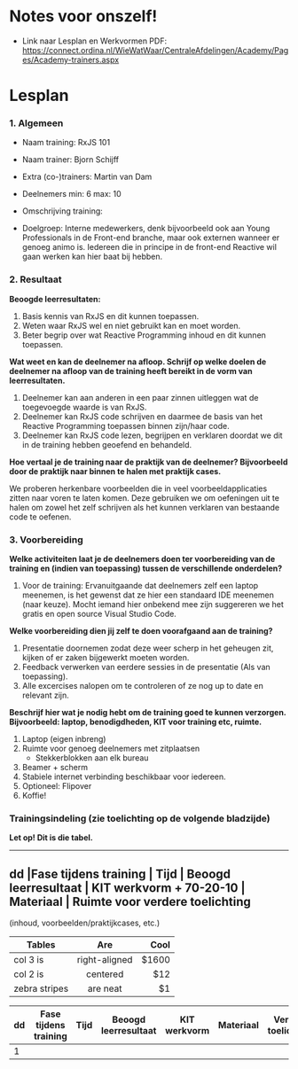 # Notes voor onszelf!
- Link naar Lesplan en Werkvormen PDF: 
https://connect.ordina.nl/WieWatWaar/CentraleAfdelingen/Academy/Pages/Academy-trainers.aspx


# Lesplan


### 1. Algemeen
- Naam training: RxJS 101
- Naam trainer: Bjorn Schijff
- Extra (co-)trainers: Martin van Dam
- Deelnemers min: 6  max:  10
- Omschrijving training: 


- Doelgroep:
 Interne medewerkers, denk bijvoorbeeld ook aan Young Professionals in de Front-end branche, maar ook externen wanneer er genoeg animo is. Iedereen die in principe in de front-end Reactive wil gaan werken kan hier baat bij hebben.

### 2. Resultaat
**Beoogde leerresultaten:**
1. Basis kennis van RxJS en dit kunnen toepassen.
2. Weten waar RxJS wel en niet gebruikt kan en moet worden.
3. Beter begrip over wat Reactive Programming inhoud en dit kunnen toepassen. 

**Wat weet en kan de deelnemer na afloop. Schrijf op welke doelen de deelnemer na afloop van de training heeft bereikt in de vorm van leerresultaten.**

1. Deelnemer kan aan anderen in een paar zinnen uitleggen wat de toegevoegde waarde is van RxJS.
2. Deelnemer kan RxJS code schrijven en daarmee de basis van het Reactive Programming toepassen binnen zijn/haar code.
3. Deelnemer kan RxJS code lezen, begrijpen en verklaren doordat we dit in de training hebben geoefend en behandeld.

**Hoe vertaal je de training naar de praktijk van de deelnemer? Bijvoorbeeld door de praktijk naar binnen te halen met praktijk cases.**

We proberen herkenbare voorbeelden die in veel voorbeeldapplicaties zitten naar voren te laten komen. Deze gebruiken we om oefeningen uit te halen om zowel het zelf schrijven als het kunnen verklaren van bestaande code te oefenen.

###  3. Voorbereiding
**Welke activiteiten laat je de deelnemers doen ter voorbereiding van de training en (indien van toepassing) tussen de verschillende onderdelen?**

1. Voor de training: Ervanuitgaande dat deelnemers zelf een laptop meenemen, is het gewenst dat ze hier een standaard IDE meenemen (naar keuze). Mocht iemand hier onbekend mee zijn suggereren we het gratis en open source Visual Studio Code.

**Welke voorbereiding dien jij zelf te doen voorafgaand aan de training?**

1. Presentatie doornemen zodat deze weer scherp in het geheugen zit, kijken of er zaken bijgewerkt moeten worden.
2. Feedback verwerken van eerdere sessies in de presentatie (Als van toepassing).
3. Alle excercises nalopen om te controleren of ze nog up to date en relevant zijn.

**Beschrijf hier wat je nodig hebt om de training goed te kunnen verzorgen. Bijvoorbeeld: laptop, benodigdheden, KIT voor training etc, ruimte.**

1. Laptop (eigen inbreng)
2. Ruimte voor genoeg deelnemers met zitplaatsen
	- Stekkerblokken aan elk bureau
3. Beamer + scherm
4. Stabiele internet verbinding beschikbaar voor iedereen.
5. Optioneel: Flipover
6. Koffie!

### Trainingsindeling (zie toelichting op de volgende bladzijde)
**Let op! Dit is die tabel.**

---
dd |Fase tijdens training | Tijd | Beoogd leerresultaat | KIT werkvorm + 70-20-10 | Materiaal | Ruimte voor verdere toelichting 
---
(inhoud, voorbeelden/praktijkcases, etc.)

| Tables        | Are           | Cool  |
| ------------- |:-------------:| -----:|
| col 3 is      | right-aligned | $1600 |
| col 2 is      | centered      |   $12 |
| zebra stripes | are neat      |    $1 |

| dd | Fase tijdens training | Tijd | Beoogd leerresultaat | KIT werkvorm | Materiaal | Verdere toelichting |
| -- | --------------------- | ---- | -------------------- | ------------ | --------- | ------------------- |
| 1  | 